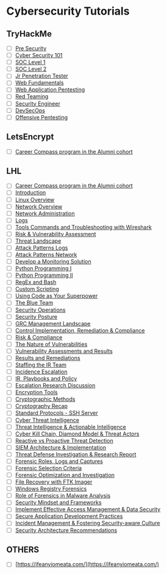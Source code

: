 # Cybersecurity Tutorials

## TryHackMe

- [ ] [Pre Security](https://tryhackme.com/path/outline/presecurity)
- [ ] [Cyber Security 101](https://tryhackme.com/path/outline/cybersecurity101)
- [ ] [SOC Level 1](https://tryhackme.com/path/outline/soclevel1)
- [ ] [SOC Level 2](https://tryhackme.com/path/outline/soclevel2)
- [ ] [Jr Penetration Tester](https://tryhackme.com/path/outline/jrpenetrationtester)
- [ ] [Web Fundamentals](https://tryhackme.com/path/outline/web)
- [ ] [Web Application Pentesting](https://tryhackme.com/path/outline/webapppentesting)
- [ ] [Red Teaming](https://tryhackme.com/path/outline/redteaming)
- [ ] [Security Engineer](https://tryhackme.com/path/outline/security-engineer-training)
- [ ] [DevSecOps](https://tryhackme.com/path/outline/devsecops)
- [ ] [Offensive Pentesting](https://tryhackme.com/path/outline/pentesting)

## LetsEncrypt

- [ ] [Career Compass program in the Alumni cohort](https://web.compass.lighthouselabs.ca/p/cc/journeys/67)

## LHL

- [ ] [Career Compass program in the Alumni cohort](https://web.compass.lighthouselabs.ca/p/cc/journeys/67)
- [ ] [Introduction](https://web.compass.lighthouselabs.ca/p/cyber/days/w01d1)
- [ ] [Linux Overview](https://web.compass.lighthouselabs.ca/p/cyber/days/w01d2)
- [ ] [Network Overview](https://web.compass.lighthouselabs.ca/p/cyber/days/w01d3)
- [ ] [Network Administration](https://web.compass.lighthouselabs.ca/p/cyber/days/w01d4)
- [ ] [Logs](https://web.compass.lighthouselabs.ca/p/cyber/days/w01d5)
- [ ] [Tools Commands and Troubleshooting with Wireshark](https://web.compass.lighthouselabs.ca/p/cyber/days/w02d1)
- [ ] [Risk & Vulnerability Assessment](https://web.compass.lighthouselabs.ca/p/cyber/days/w02d2)
- [ ] [Threat Landscape](https://web.compass.lighthouselabs.ca/p/cyber/days/w02d3)
- [ ] [Attack Patterns Logs](https://web.compass.lighthouselabs.ca/p/cyber/days/w02d4)
- [ ] [Attack Patterns Network](https://web.compass.lighthouselabs.ca/p/cyber/days/w02d5)
- [ ] [Develop a Monitoring Solution](https://web.compass.lighthouselabs.ca/p/cyber/days/w03d1)
- [ ] [Python Programming I](https://web.compass.lighthouselabs.ca/p/cyber/days/w03d2)
- [ ] [Python Programming II](https://web.compass.lighthouselabs.ca/p/cyber/days/w03d3)
- [ ] [RegEx and Bash](https://web.compass.lighthouselabs.ca/p/cyber/days/w03d4)
- [ ] [Custom Scripting](https://web.compass.lighthouselabs.ca/p/cyber/days/w03d5)
- [ ] [Using Code as Your Superpower](https://web.compass.lighthouselabs.ca/p/cyber/days/w04d1)
- [ ] [The Blue Team](https://web.compass.lighthouselabs.ca/p/cyber/days/w04d2)
- [ ] [Security Operations](https://web.compass.lighthouselabs.ca/p/cyber/days/w04d3)
- [ ] [Security Posture](https://web.compass.lighthouselabs.ca/p/cyber/days/w04d4)
- [ ] [GRC Management Landscape](https://web.compass.lighthouselabs.ca/p/cyber/days/w04d5)
- [ ] [Control Implementation, Remediation & Compliance](https://web.compass.lighthouselabs.ca/p/cyber/days/w05d1)
- [ ] [Risk & Compliance](https://web.compass.lighthouselabs.ca/p/cyber/days/w05d2)
- [ ] [The Nature of Vulnerabilities](https://web.compass.lighthouselabs.ca/p/cyber/days/w05d3)
- [ ] [Vulnerability Assessments and Results](https://web.compass.lighthouselabs.ca/p/cyber/days/w05d4)
- [ ] [Results and Remediations](https://web.compass.lighthouselabs.ca/p/cyber/days/w05d5)
- [ ] [Staffing the IR Team](https://web.compass.lighthouselabs.ca/p/cyber/days/w06d1)
- [ ] [Incidence Escalation](https://web.compass.lighthouselabs.ca/p/cyber/days/w06d2)
- [ ] [IR, Playbooks and Policy](https://web.compass.lighthouselabs.ca/p/cyber/days/w06d3)
- [ ] [Escalation Research Discussion](https://web.compass.lighthouselabs.ca/p/cyber/days/w06d4)
- [ ] [Encryption Tools](https://web.compass.lighthouselabs.ca/p/cyber/days/w06d5)
- [ ] [Cryptographic Methods](https://web.compass.lighthouselabs.ca/p/cyber/days/w07d1)
- [ ] [Cryptography Recap](https://web.compass.lighthouselabs.ca/p/cyber/days/w07d2)
- [ ] [Standard Protocols - SSH Server](https://web.compass.lighthouselabs.ca/p/cyber/days/w07d3)
- [ ] [Cyber Threat Intelligence](https://web.compass.lighthouselabs.ca/p/cyber/days/w07d4)
- [ ] [Threat Intelligence & Actionable Intelligence](https://web.compass.lighthouselabs.ca/p/cyber/days/w07d5)
- [ ] [Cyber Kill Chain, Diamond Model & Threat Actors](https://web.compass.lighthouselabs.ca/p/cyber/days/w08d1)
- [ ] [Reactive vs Proactive Threat Detection](https://web.compass.lighthouselabs.ca/p/cyber/days/w08d2)
- [ ] [SIEM Architecture & Implementation](https://web.compass.lighthouselabs.ca/p/cyber/days/w08d3)
- [ ] [Threat Defense Investigation & Research Report](https://web.compass.lighthouselabs.ca/p/cyber/days/w08d4)
- [ ] [Forensic Roles, Logs and Captures](https://web.compass.lighthouselabs.ca/p/cyber/days/w08d5)
- [ ] [Forensic Selection Criteria](https://web.compass.lighthouselabs.ca/p/cyber/days/w09d1)
- [ ] [Forensic Optimization and Investigation](https://web.compass.lighthouselabs.ca/p/cyber/days/w09d2)
- [ ] [File Recovery with FTK Imager](https://web.compass.lighthouselabs.ca/p/cyber/days/w09d3)
- [ ] [Windows Registry Forensics](https://web.compass.lighthouselabs.ca/p/cyber/days/w09d4)
- [ ] [Role of Forensics in Malware Analysis](https://web.compass.lighthouselabs.ca/p/cyber/days/w09d5)
- [ ] [Security Mindset and Frameworks](https://web.compass.lighthouselabs.ca/p/cyber/days/w10d1)
- [ ] [Implement Effective Access Management & Data Security](https://web.compass.lighthouselabs.ca/p/cyber/days/w10d2)
- [ ] [Secure Application Development Practices](https://web.compass.lighthouselabs.ca/p/cyber/days/w10d3)
- [ ] [Incident Management & Fostering Security-aware Culture](https://web.compass.lighthouselabs.ca/p/cyber/days/w10d4)
- [ ] [Security Architecture Recommendations](https://web.compass.lighthouselabs.ca/p/cyber/days/w10d5)

## OTHERS

- [ ] [https://ifeanyiomeata.com/](https://ifeanyiomeata.com/)


